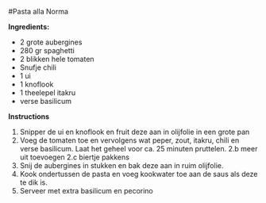 #Pasta alla Norma

**Ingredients:**
- 2 grote aubergines
- 280 gr spaghetti
- 2 blikken hele tomaten
- Snufje chili
- 1 ui
- 1 knoflook
- 1 theelepel itakru
- verse basilicum

**Instructions**
1. Snipper de ui en knoflook en fruit deze aan in olijfolie in een grote pan
2. Voeg de tomaten toe en vervolgens wat peper, zout, itakru, chili en verse basilicum. Laat het geheel voor ca. 25 minuten pruttelen.
2.b meer uit toevoegen 
2.c biertje pakkens
3. Snij de aubergines in stukken en bak deze aan in ruim olijfolie.
4. Kook ondertussen de pasta en voeg kookwater toe aan de saus als deze te dik is.
5. Serveer met extra basilicum en pecorino